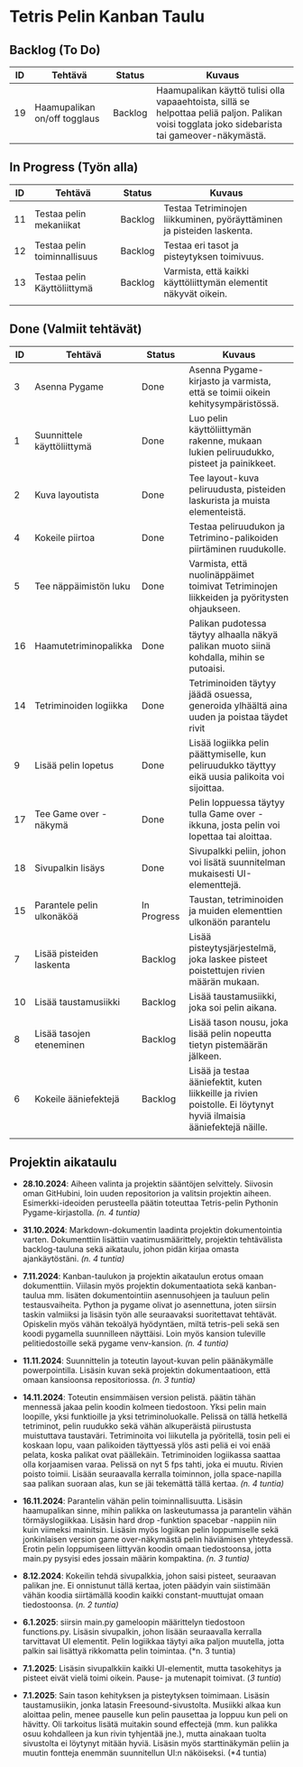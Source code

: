 # Tetris Pelin Kanban Taulu

## Backlog (To Do)

| ID  | Tehtävä                    | Status   | Kuvaus                                                                                  |
|-----|-----------------------------|----------|----------------------------------------------------------------------------------------|
| 19  | Haamupalikan on/off togglaus| Backlog  | Haamupalikan käyttö tulisi olla vapaaehtoista, sillä se helpottaa peliä paljon. Palikan voisi togglata joko sidebarista tai gameover-näkymästä.       |




## In Progress (Työn alla)

| ID  | Tehtävä                    | Status      | Kuvaus                                                                               |
|-----|----------------------------|-------------|--------------------------------------------------------------------------------------|
| 11  | Testaa pelin mekaniikat     | Backlog  | Testaa Tetriminojen liikkuminen, pyöräyttäminen ja pisteiden laskenta.                 |
| 12  | Testaa pelin toiminnallisuus| Backlog  | Testaa eri tasot ja pisteytyksen toimivuus.                                            |
| 13  | Testaa pelin Käyttöliittymä | Backlog  | Varmista, että kaikki käyttöliittymän elementit näkyvät oikein.                        |
|     |                            |             |                                                                                      |

## Done (Valmiit tehtävät)

| ID  | Tehtävä                    | Status     | Kuvaus                                                                                |
|-----|----------------------------|------------|---------------------------------------------------------------------------------------|
| 3   | Asenna Pygame              | Done       | Asenna Pygame-kirjasto ja varmista, että se toimii oikein kehitysympäristössä.        |
| 1   | Suunnittele käyttöliittymä | Done       | Luo pelin käyttöliittymän rakenne, mukaan lukien peliruudukko, pisteet ja painikkeet. |
| 2   | Kuva layoutista            | Done       | Tee layout-kuva peliruudusta, pisteiden laskurista ja muista elementeistä.            |
| 4   | Kokeile piirtoa            | Done       | Testaa peliruudukon ja Tetrimino-palikoiden piirtäminen ruudukolle.                   |
| 5   | Tee näppäimistön luku      | Done       | Varmista, että nuolinäppäimet toimivat Tetriminojen liikkeiden ja pyöritysten ohjaukseen. |
| 16  | Haamutetriminopalikka      | Done       | Palikan pudotessa täytyy alhaalla näkyä palikan muoto siinä kohdalla, mihin se putoaisi.      |
| 14  | Tetriminoiden logiikka     | Done       | Tetriminoiden täytyy jäädä osuessa, generoida ylhäältä aina uuden ja poistaa täydet rivit   |
| 9   | Lisää pelin lopetus        | Done       | Lisää logiikka pelin päättymiselle, kun peliruudukko täyttyy eikä uusia palikoita voi sijoittaa. |
| 17  | Tee Game over -näkymä      | Done       | Pelin loppuessa täytyy tulla Game over -ikkuna, josta pelin voi lopettaa tai aloittaa. |
| 18  | Sivupalkin lisäys          | Done       | Sivupalkki peliin, johon voi lisätä suunnitelman mukaisesti UI-elementtejä.           |
| 15  | Parantele pelin ulkonäköä  | In Progress | Taustan, tetriminoiden ja muiden elementtien ulkonäön parantelu                      |
| 7   | Lisää pisteiden laskenta    | Backlog  | Lisää pisteytysjärjestelmä, joka laskee pisteet poistettujen rivien määrän mukaan.     |
| 10  | Lisää taustamusiikki        | Backlog  | Lisää taustamusiikki, joka soi pelin aikana.                                           |
| 8   | Lisää tasojen eteneminen    | Backlog  | Lisää tason nousu, joka lisää pelin nopeutta tietyn pistemäärän jälkeen.               |
| 6   | Kokeile ääniefektejä        | Backlog  | Lisää ja testaa ääniefektit, kuten liikkeille ja rivien poistolle. Ei löytynyt hyviä ilmaisia ääniefektejä näille.                     |
|     |                            |            |                                                                                       |

## Projektin aikataulu

- **28.10.2024**: Aiheen valinta ja projektin sääntöjen selvittely. Siivosin oman GitHubini, loin uuden repositorion ja valitsin projektin aiheen. Esimerkki-ideoiden perusteella päätin toteuttaa Tetris-pelin Pythonin Pygame-kirjastolla. *(n. 4 tuntia)*

- **31.10.2024**: Markdown-dokumentin laadinta projektin dokumentointia varten. Dokumenttiin lisättiin vaatimusmäärittely, projektin tehtävälista backlog-tauluna sekä aikataulu, johon pidän kirjaa omasta ajankäytöstäni. *(n. 4 tuntia)*

- **7.11.2024**: Kanban-taulukon ja projektin aikataulun erotus omaan dokumenttiin. Viilasin myös projektin dokumentaatiota sekä kanban-taulua mm. lisäten dokumentointiin asennusohjeen ja tauluun pelin testausvaiheita. Python ja pygame olivat jo asennettuna, joten siirsin taskin valmiiksi ja lisäsin työn alle seuraavaksi suoritettavat tehtävät. Opiskelin myös vähän tekoälyä hyödyntäen, miltä tetris-peli sekä sen koodi pygamella suunnilleen näyttäisi. Loin myös kansion tuleville pelitiedostoille sekä pygame venv-kansion. *(n. 4 tuntia)*

- **11.11.2024**: Suunnittelin ja toteutin layout-kuvan pelin päänäkymälle powerpointilla. Lisäsin kuvan sekä projektin dokumentaatioon, että omaan kansioonsa repositoriossa. *(n. 3 tuntia)*

- **14.11.2024**: Toteutin ensimmäisen version pelistä. päätin tähän mennessä jakaa pelin koodin kolmeen tiedostoon. Yksi pelin main loopille, yksi funktioille ja yksi tetriminoluokalle.
Pelissä on tällä hetkellä tetriminot, pelin ruudukko sekä vähän alkuperäistä piirustusta muistuttava taustaväri. Tetriminoita voi liikutella ja pyöritellä, tosin peli ei koskaan lopu, vaan palikoiden täyttyessä ylös asti peliä ei voi enää pelata, koska palikat ovat päällekäin. Tetriminoiden logiikassa saattaa olla korjaamisen varaa. Pelissä on nyt 5 fps tahti, joka ei muutu. Rivien poisto toimii. Lisään seuraavalla kerralla toiminnon, jolla space-napilla saa palikan suoraan alas, kun se jäi tekemättä tällä kertaa. *(n. 4 tuntia)*

- **16.11.2024**: Parantelin vähän pelin toiminnallisuutta. Lisäsin haamupalikan sinne, mihin palikka on laskeutumassa ja parantelin vähän törmäyslogiikkaa. Lisäsin hard drop -funktion spacebar -nappiin niin kuin viimeksi mainitsin. Lisäsin myös logiikan pelin loppumiselle sekä jonkinlaisen version game over-näkymästä pelin häviämisen yhteydessä. Erotin pelin loppumiseen liittyvän koodin omaan tiedostoonsa, jotta main.py pysyisi edes jossain määrin kompaktina. *(n. 3 tuntia)*

- **8.12.2024**: Kokeilin tehdä sivupalkkia, johon saisi pisteet, seuraavan palikan jne. Ei onnistunut tällä kertaa, joten päädyin vain siistimään vähän koodia siirtämällä koodin kaikki constant-muuttujat omaan tiedostoonsa. (*n. 2 tuntia)*

- **6.1.2025**: siirsin main.py gameloopin määrittelyn tiedostoon functions.py. Lisäsin sivupalkin, johon lisään seuraavalla kerralla tarvittavat UI elementit. Pelin logiikkaa täytyi aika paljon muutella, jotta palkin sai lisättyä rikkomatta pelin toimintaa. (*n. 3 tuntia)

- **7.1.2025**: Lisäsin sivupalkkiin kaikki UI-elementit, mutta tasokehitys ja pisteet eivät vielä toimi oikein. Pause- ja mutenapit toimivat. (*3 tuntia*)

- **7.1.2025**: Sain tason kehityksen ja pisteytyksen toimimaan. Lisäsin taustamusiikin, jonka latasin Freesound-sivustolta. Musiikki alkaa kun aloittaa pelin, menee pauselle kun pelin pausettaa ja loppuu kun peli on hävitty. Oli tarkoitus lisätä muitakin sound effectejä (mm. kun palikka osuu kohdalleen ja kun rivin tyhjentää jne.), mutta ainakaan tuolta sivustolta ei löytynyt mitään hyviä. Lisäsin myös starttinäkymän peliin ja muutin fontteja enemmän suunnitellun UI:n näköiseksi. (*4 tuntia)
